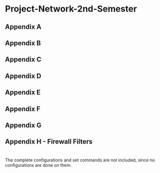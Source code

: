 # Project-Network-2nd-Semester
## Appendix A
## Appendix B
## Appendix C
## Appendix D
## Appendix E
## Appendix F
## Appendix G
## Appendix H - Firewall Filters
# 
The complete configurations and set commands are not included, since no configurations are done on them.
